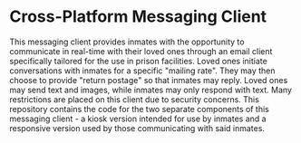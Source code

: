 # Cross-Platform Messaging Client

This messaging client provides inmates with the opportunity to communicate in real-time with their loved ones through an email client specifically tailored for the use in prison facilities. Loved ones initiate conversations with inmates for a specific "mailing rate". They may then choose to provide "return postage" so that inmates may reply. Loved ones may send text and images, while inmates may only respond with text. Many restrictions are placed on this client due to security concerns. This repository contains the code for the two separate components of this messaging client - a kiosk version intended for use by inmates and a responsive version used by those communicating with said inmates.
